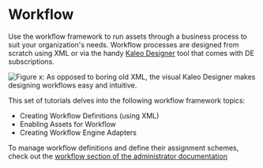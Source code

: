 # Workflow

Use the workflow framework to run assets through a business process to suit your
organization's needs. Workflow processes are designed from scratch using XML or
via the handy [Kaleo Designer](LINK) tool that comes with DE subscriptions.

![Figure x: As opposed to boring old XML, the visual Kaleo Designer
makes designing workflows easy and intuitive.](../../images/legal-marketing-def.png)

This set of tutorials delves into the following workflow framework topics:

- Creating Workflow Definitions (using XML)
- Enabling Assets for Workflow
- Creating Workflow Engine Adapters

To manage workflow definitions and define their assignment schemes, check out
the [workflow section of the administrator documentation](LINK)
